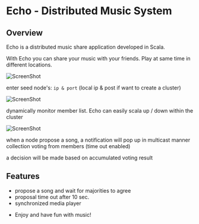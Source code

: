 # Echo - Distributed Music System

Overview
---------------------------

Echo is a distributed music share application developed in Scala.

With Echo you can share your music with your friends. Play at same time in different locations.

![ScreenShot](https://raw.github.com/wy4515/Echo/master/player/login.png)

enter seed node's: `ip & port` (local ip & post if want to create a cluster)

![ScreenShot](https://raw.github.com/wy4515/Echo/master/player/UI.png)

dynamically monitor member list. Echo can easily scala up / down within the cluster

![ScreenShot](https://raw.github.com/wy4515/Echo/master/player/Propose.png)

when a node propose a song, a notification will pop up in multicast manner collection voting from members (time out enabled)

a decision will be made based on accumulated voting result

Features
---------------------------
- propose a song and wait for majorities to agree
- proposal time out after 10 sec.
- synchronized media player

* Enjoy and have fun with music!
